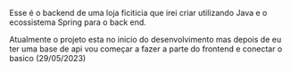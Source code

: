 Esse é o backend de uma loja ficiticia que irei criar utilizando Java e o ecossistema  Spring para o back end.

Atualmente o projeto esta no inicio do desenvolvimento mas depois de eu ter uma base de api vou começar a fazer a parte do frontend e conectar o basico (29/05/2023)


